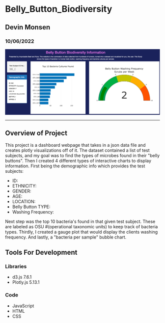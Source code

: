 # Belly_Button_Biodiversity
## Devin Monsen
### 10/06/2022

![dashboard](images/dashboard.png)

---
**Overview of Project**
---
This project is a dashboard webpage that takes in a json data file and creates plotly visualizations off of it. The dataset contained a list of test subjects, and my goal was to find the types of microbes found in their "belly buttons". Then I created 4 different types of interactive charts to display information. First being the demographic info which provides the test subjects: 
- ID: 
- ETHNICITY: 
- GENDER:
- AGE: 
- LOCATION: 
- Belly Button TYPE: 
- Washing Frequency:

Next step was the top 10 bacteria's found in that given test subject. These are labeled as OSU #(operational taxonomic units) to keep track of bacteria types. Thirdly, I created a gauge plot that would display the clients washing frequency. And lastly, a "bacteria per sample" bubble chart.

## Tools For Development

### Libraries
- d3.js 7.6.1
- Plotly.js  5.13.1


### Code
- JavaScript
- HTML
- CSS
